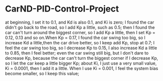 # CarND-PID-Control-Project
at beginning, I set it to 0.1, and Kd is also 0.1, and Ki is zero;
I found the car didn't go back to the road, so I add Kp a little, such as 0.5;
then I found the  car can't turn around the biggest corner, so I add Kp a little, then I set Kp = 0.12, 0.13 and so on.When Kp = 0.17, I found the car swing too big, so I increase Kd a little,then the car drive better, so I keep add Kp, stop at 0.7;
I feel the car swing too big, so I decrease Kp to 0.15, I also increase Kd a little to 0.85, then I feel better;
even the car swing still big, but I don't dare to decrease Kp, because the car can't turn the biggest corner if I decrease Kp, so I let the car keep a little bigger Kp;
about Ki, I just use a very small value, Ki = 0.0001, then I add it a little. When I use Ki = 0.001, I feel the system bias become smaller, so I keep this value;
